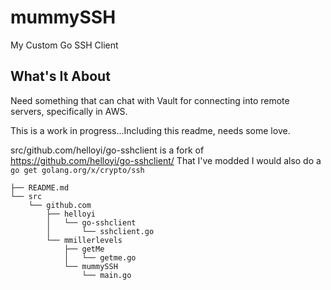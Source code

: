 # mummySSH
My Custom Go SSH Client

## What's It About
Need something that can chat with Vault for 
connecting into remote servers, specifically in AWS.

This is a work in progress...Including this readme, needs some love.



src/github.com/helloyi/go-sshclient is a fork of https://github.com/helloyi/go-sshclient/ That I've modded
I would also do a `go get golang.org/x/crypto/ssh`





```
├── README.md
└── src
    └── github.com
        ├── helloyi
        │   └── go-sshclient
        │       └── sshclient.go
        └── mmillerlevels
            ├── getMe
            │   └── getme.go
            └── mummySSH
                └── main.go
```
